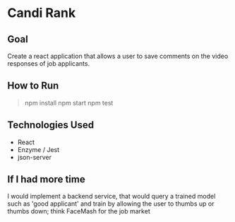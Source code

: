 # Candi Rank

## Goal

Create a react application that allows a user to save comments on the video responses of job applicants.

## How to Run

>npm install
>npm start
>npm test

## Technologies Used

* React 
* Enzyme / Jest
* json-server

## If I had more time
I would implement a backend service, that would query a trained model such as 'good applicant' and train by allowing the user to thumbs up or thumbs down; think FaceMash for the job market